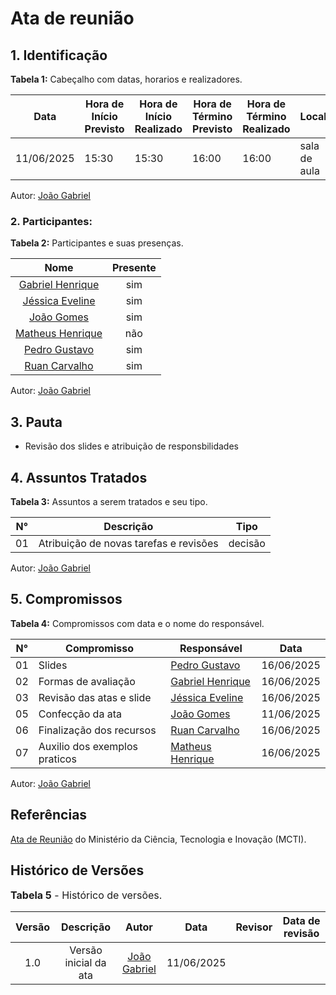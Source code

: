 # Ata de reunião

## 1. Identificação

**Tabela 1:** Cabeçalho com datas, horarios e realizadores.

| Data       | Hora de Início Previsto | Hora de Início Realizado | Hora de Término Previsto | Hora de Término Realizado | Local        | Redator                                        | Projeto  | Revisor |
| ---------- | ----------------------- | ------------------------ | ------------------------ | ------------------------- | ------------ | ---------------------------------------------- | -------- | ------- |
| 11/06/2025 | 15:30                   | 15:30                    | 16:00                    | 16:00                     | sala de aula | [João Gabriel](https://github.com/xgomesx) | Agromart |         |

Autor: [João Gabriel](https://github.com/xgomesx)

### 2. Participantes:

**Tabela 2:** Participantes e suas presenças.

|                         Nome                         | Presente |
| :--------------------------------------------------: | :------: |
| [Gabriel Henrique](https://github.com/gabrielhrlima) |   sim    |
|    [Jéssica Eveline](https://github.com/xzxjesse)    |   sim    |
|       [João Gomes](https://github.com/xgomesx)       |   sim    |
|   [Matheus Henrique](https://github.com/mathonaut)   |   não    |
|    [Pedro Gustavo](https://github.com/PedroGusta)    |   sim    |
|  [Ruan Carvalho](https://github.com/Ruan-Carvalho)   |   sim    |

Autor: [João Gabriel](https://github.com/xgomesx)

## 3. Pauta

- Revisão dos slides e atribuição de responsbilidades 

## 4. Assuntos Tratados

**Tabela 3:** Assuntos a serem tratados e seu tipo.

| N°  | Descrição                              | Tipo    |
| --- | -------------------------------------- | ------- |
| 01  | Atribuição de novas tarefas e revisões | decisão |

Autor: [João Gabriel](https://github.com/xgomesx)


## 5. Compromissos

**Tabela 4:** Compromissos com data e o nome do responsável.

| N°  | Compromisso                             | Responsável                                          | Data       |
| --- | --------------------------------------- | ---------------------------------------------------- | ---------- |
| 01  | Slides            | [Pedro Gustavo](https://github.com/PedroGusta)       | 16/06/2025 |
| 02  | Formas de avaliação                   | [Gabriel Henrique](https://github.com/gabrielhrlima) | 16/06/2025 |
| 03  | Revisão das atas e slide                         | [Jéssica Eveline](https://github.com/xzxjesse)       | 16/06/2025 |
| 05  | Confecção da ata    | [João Gomes](https://github.com/xgomesx)             | 11/06/2025 |
| 06  | Finalização dos recursos                | [Ruan Carvalho](https://github.com/Ruan-Carvalho)    | 16/06/2025 |
| 07  | Auxilio dos exemplos praticos                | [Matheus Henrique](https://github.com/mathonaut)     | 16/06/2025 |



Autor: [João Gabriel](https://github.com/xgomesx)

## Referências

[Ata de Reunião](https://pdp.mctic.gov.br/MCTI-PDP/guidances/examples/Ata%20Reuniao_21C35EC2.html) do Ministério da Ciência, Tecnologia e Inovação (MCTI).

## Histórico de Versões

<font size="3"><p style="text-align: left">**Tabela 5** - Histórico de versões.</p></font>

| Versão |       Descrição       |                     Autor                      |    Data    |                     Revisor                      | Data de revisão |
| :----: | :-------------------: | :--------------------------------------------: | :--------: | :----------------------------------------------: | :-------------: |
|  1.0   | Versão inicial da ata | [João Gabriel](https://github.com/xgomesx) | 11/06/2025 | |       |





